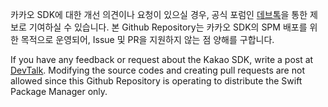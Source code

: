 카카오 SDK에 대한 개선 의견이나 요청이 있으실 경우, 공식 포럼인 [데브톡](https://devtalk.kakao.com/)을 통한 제보로 기여하실 수 있습니다. 본 Github Repository는 카카오 SDK의 SPM 배포를 위한 목적으로 운영되어, Issue 및 PR을 지원하지 않는 점 양해를 구합니다.

If you have any feedback or request about the Kakao SDK, write a post at [DevTalk](https://devtalk.kakao.com/). Modifying the source codes and creating pull requests are not allowed since this Github Repository is operating to distribute the Swift Package Manager only.